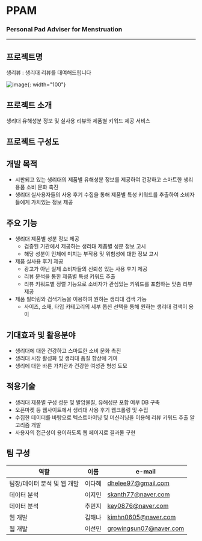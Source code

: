 # PPAM
### Personal Pad Adviser for Menstruation
---
## 프로젝트명
생리뷰 : 생리대 리뷰를 대여해드립니다  


![image](https://user-images.githubusercontent.com/46590618/97772625-35fbd500-1b8c-11eb-9ea1-c3f123ba30a0.png){: width="100"}



## 프로젝트 소개
생리대 유해성분 정보 및 실사용 리뷰와 제품별 키워드 제공 서비스

## 프로젝트 구성도 


## 개발 목적
- 시판되고 있는 생리대의 제품별 유해성분 정보를 제공하여 건강하고 스마트한 생리용품 소비 문화 촉진
- 생리대 실사용자들의 사용 후기 수집을 통해 제품별 특성 키워드를 추출하여 소비자들에게 가치있는 정보 제공

## 주요 기능
- 생리대 제품별 성분 정보 제공
  - 검증된 기관에서 제공하는 생리대 제품별 성분 정보 고시
  - 해당 성분이 인체에 미치는 부작용 및 위험성에 대한 정보 고시
- 제품 실사용 후기 제공
  - 광고가 아닌 실제 소비자들의 신뢰성 있는 사용 후기 제공
  - 리뷰 분석을 통한 제품별 특성 키워드 추출
  - 리뷰 키워드별 정렬 기능으로 소비자가 관심있는 키워드를 포함하는 맞춤 리뷰 제공
- 제품 필터링와 검색기능을 이용하여 원하는 생리대 검색 가능
  - 사이즈, 소재, 타입 카테고리의 세부 옵션 선택을 통해 원하는 생리대 검색이 용이
  
## 기대효과 및 활용분야
- 생리대에 대한 건강하고 스마트한 소비 문화 촉진
- 생리대 시장 활성화 및 생리대 품질 향상에 기여
- 생리에 대한 바른 가치관과 건강한 여성관 형성 도모

## 적용기술
- 생리대 제품별 구성 성분 및 발암물질, 유해성분 포함 여부 DB 구축
- 오픈마켓 등 웹사이트에서 생리대 사용 후기 웹크롤링 및 수집
- 수집한 데이터를 바탕으로 텍스트마이닝 및 머신러닝을 이용해 리뷰 키워드 추출 알고리즘 개발
- 사용자의 접근성이 용이하도록 웹 페이지로 결과물 구현 

## 팀 구성
|역할|이름|e-mail|
|---|---|---|
|팀장/데이터 분석 및 웹 개발|이다혜|dhelee97@gmail.com|
|데이터 분석|이지민|skanth77@naver.com|
|데이터 분석|추민지|key0876@naver.com|
|웹 개발|김해나|kimhn0605@naver.com|
|웹 개발|이선민|growingsun07@naver.com|


